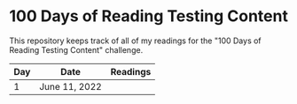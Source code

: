 # 100 Days of Reading Testing Content
This repository keeps track of all of my readings for the "100 Days of Reading Testing Content" challenge.

| Day | Date | Readings |
| --- | ---- | -------- |
| 1 | June 11, 2022 |  |
